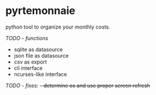 # pyrtemonnaie
python tool to organize your monthly costs.

*TODO - functions*

- sqlite as datasource
- json file as datasource
- csv as export
- cli interface
- ncurses-like interface

*TODO - fixes:*
~~- determine os and use proper screen refresh~~